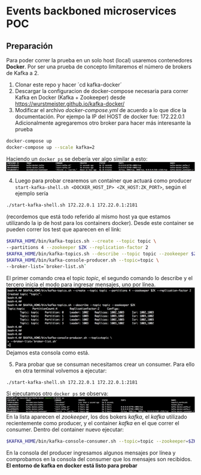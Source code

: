 # Events backboned microservices POC

## Preparación
Para poder correr la prueba en un solo host (local) usaremos contenedores **Docker**. Por ser una prueba de concepto limitaremos el número de brokers de Kafka a 2.
1. Clonar este repo y hacer ´cd kafka-docker´
2. Descargar la configuracion de docker-compose necesaria para correr Kafka en Docker (Kafka + Zookeeper) desde https://wurstmeister.github.io/kafka-docker/
3. Modificar el archivo *docker-compose.yml* de acuerdo a lo que dice la documentación. Por ejempo la IP del HOST de docker fue: 172.22.0.1
Adicionalmente agregaremos otro broker para hacer más interesante la prueba
```bash
docker-compose up
docker-compose up --scale kafka=2
```
Haciendo un `docker ps` se debería ver algo similar a esto:
![Image of Yaktocat](documentation/images/docker-compose-ps.png)

4. Luego para probar crearemos un container que actuará como producer `start-kafka-shell.sh <DOCKER_HOST_IP> <ZK_HOST:ZK_PORT>`, según el ejemplo sería
```bash
./start-kafka-shell.sh 172.22.0.1 172.22.0.1:2181
```
(recordemos que está todo referido al mismo host ya que estamos utilizando la ip de host para los containers docker). Desde este container se pueden correr los test que aparecen en el link:
```bash
$KAFKA_HOME/bin/kafka-topics.sh --create --topic topic \
--partitions 4 --zookeeper $ZK --replication-factor 2
$KAFKA_HOME/bin/kafka-topics.sh --describe --topic topic --zookeeper $ZK
$KAFKA_HOME/bin/kafka-console-producer.sh --topic=topic \
--broker-list=`broker-list.sh`
```
El primer comando crea el topic *topic*, el segundo comando lo describe y el tercero inicia el modo para ingresar mensajes, uno por línea.
![Image of Yaktocat](documentation/images/producer-commands.png)
Dejamos esta consola como está.

5. Para probar que se consuman necesitamos crear un consumer. Para ello en otra terminal volvemos a ejecutar:
```bash
./start-kafka-shell.sh 172.22.0.1 172.22.0.1:2181
```
Si ejecutamos otro `docker ps` se observa:
![Image of Yaktocat](documentation/images/consumer-creation-ps.png)
En la lista aparecen el *zookeeper*, los dos bokers *kafka*, el *kafka* utilizado recientemente como producer, y el container *kafka* en el que correr el consumer.
Dentro del container nuevo ejecutar:
```bash
$KAFKA_HOME/bin/kafka-console-consumer.sh --topic=topic --zookeeper=$ZK
```
En la consola del producer ingresamos algunos mensajes por línea y comprobamos en la consola del consumer que los mensajes son recibidos.
**El entorno de kafka en docker está listo para probar**





